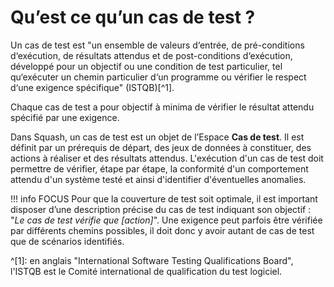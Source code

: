 # Qu’est ce qu’un cas de test ?

Un cas de test est "un ensemble de valeurs d‘entrée, de pré-conditions d‘exécution, de résultats attendus et de post-conditions d‘exécution, développé pour un objectif ou une condition de test particulier, tel qu‘exécuter un chemin particulier d‘un programme ou vérifier le respect d‘une exigence spécifique" (ISTQB)[^1].

Chaque cas de test a pour objectif à minima de vérifier le résultat attendu spécifié par une exigence.

Dans Squash, un cas de test est un objet de l’Espace **Cas de test**. Il est définit par un prérequis de départ, des jeux de données à constituer, des actions à réaliser et des résultats attendus. L'exécution d'un cas de test doit permettre de vérifier, étape par étape, la conformité d'un comportement attendu d'un système testé et ainsi d'identifier d'éventuelles anomalies. 

!!! info FOCUS
    Pour que la couverture de test soit optimale, il est important disposer d’une description précise du cas de test indiquant son objectif : "*Le cas de test vérifie que [action]*". Une exigence peut parfois être vérifiée par différents chemins possibles, il doit donc y avoir autant de cas de test que de scénarios identifiés.

^[1]: en anglais "International Software Testing Qualifications Board", l'ISTQB est le Comité international de qualification du test logiciel.
<!--stackedit_data:
eyJoaXN0b3J5IjpbLTE0NTMyMzU4NjIsLTk5MDU1MjU4OCwxMD
g4NzgyOTQwLDE5MjY2NjQ2NzQsNjk4NjA0MTkxLC0zODcwNDk0
MzEsMTEwNTc3OTkwNywtMjEzNTUzMTQyMSwxMzU5MTc4MzIsLT
EyMDM5NjM5MzgsLTE2OTc2MDQxMjQsLTEzMjU2NTc2ODIsMjE0
MDcwODIxLC0xMzE2NTI1NzczLDI4NzU3OTU3MCwtNDU0MDgzNz
c1LDE2NzUzMjE2ODgsLTE1NTY4Mjg2MDIsMTUxMDY1NjA2NSwt
OTI5MTg2NzczXX0=
-->
